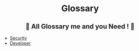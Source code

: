 <div align="center">

# Glossary
## 📜 All Glossary me and you Need ! 📜

</div>


- [Security](https://github.com/Anlominus/Glossary/blob/main/Security.md)
- [Developer](https://github.com/Anlominus/Glossary/blob/main/Developer.md)

